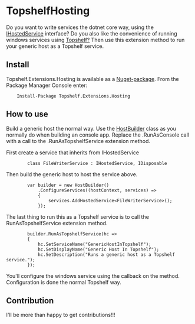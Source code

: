 # TopshelfHosting
Do you want to write services the dotnet core way, using the [IHostedService](https://docs.microsoft.com/en-us/dotnet/api/microsoft.extensions.hosting.ihostedservice?view=aspnetcore-2.1) interface? Do you also like the convenience of running windows services using [Topshelf?](https://github.com/Topshelf/Topshelf)
Then use this extension method to run your generic host as a Topshelf service.

## Install
Topshelf.Extensions.Hosting is available as a [Nuget-package](https://www.nuget.org/packages/Topshelf.Extensions.Hosting). From the Package Manager Console enter:

        Install-Package Topshelf.Extensions.Hosting
        
## How to use
Build a generic host the normal way. Use the [HostBuilder](https://docs.microsoft.com/en-us/dotnet/api/microsoft.extensions.hosting.hostbuilder?view=aspnetcore-2.1) class as you normally do when building an console app. Replace the .RunAsConsole call with a call to the .RunAsTopshelfService extension method.

First create a service that inherits from IHostedService

            class FileWriterService : IHostedService, IDisposable

Then build the generic host to host the service above.

            var builder = new HostBuilder()
                .ConfigureServices((hostContext, services) =>
                {
                    services.AddHostedService<FileWriterService>();
                });

The last thing to run this as a Topshelf service is to call the RunAsTopshelfService extension method.

            builder.RunAsTopshelfService(hc =>
            {
                hc.SetServiceName("GenericHostInTopshelf");
                hc.SetDisplayName("Generic Host In Topshelf");
                hc.SetDescription("Runs a generic host as a Topshelf service.");
            });

You'll configure the windows service using the callback on the method. Configuration is done the normal Topshelf way.

## Contribution
I'll be more than happy to get contributions!!!
